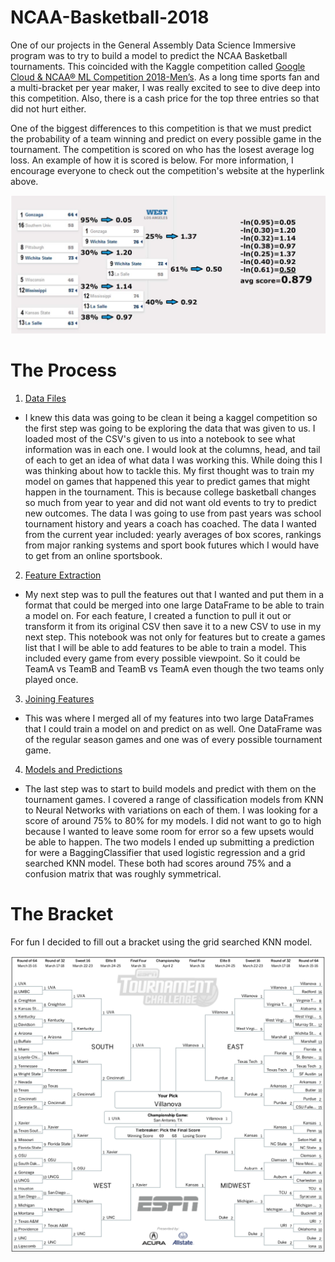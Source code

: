 # NCAA-Basketball-2018

One of our projects in the General Assembly Data Science Immersive program was to try to build a model to predict the NCAA Basketball tournaments. This coincided with the Kaggle competition called [Google Cloud & NCAA® ML Competition 2018-Men’s](www.kaggle.com/c/mens-machine-learning-competition-2018). As a long time sports fan and a multi-bracket per year maker, I was really excited to see to dive deep into this competition. Also, there is a cash price for the top three entries so that did not hurt either.

One of the biggest differences to this competition is that we must predict the probability of a team winning and predict on every possible game in the tournament. The competition is scored on who has the losest average log loss. An example of how it is scored is below. For more information, I encourage everyone to check out the competition's website at the hyperlink above. 

![Log_Loss](https://github.com/CBJohnson30/NCAA-Basketball-2018/blob/master/Images/Log_loss_exp.png) 

# The Process

1. [Data Files](https://github.com/CBJohnson30/NCAA-Basketball-2018/blob/master/DataFilesInfo.ipynb)

- I knew this data was going to be clean it being a kaggel competition so the first step was going to be exploring the data that was given to us. I loaded most of the CSV's given to us into a notebook to see what information was in each one. I would look at the columns, head, and tail of each to get an idea of what data I was working this. While doing this I was thinking about how to tackle this. My first thought was to train my model on games that happened this year to predict games that might happen in the tournament. This is because college basketball changes so much from year to year and did not want old events to try to predict new outcomes. The data I was going to use from past years was school tournament history and years a coach has coached. The data I wanted from the current year included: yearly averages of box scores, rankings from major ranking systems and sport book futures which I would have to get from an online sportsbook. 
 
2. [Feature Extraction](https://github.com/CBJohnson30/NCAA-Basketball-2018/blob/master/Feature_extraction.ipynb)

- My next step was to pull the features out that I wanted and put them in a format that could be merged into one large DataFrame to be able to train a model on. For each feature, I created a function to pull it out or transform it from its original CSV then save it to a new CSV to use in my next step. This notebook was not only for features but to create a games list that I will be able to add features to be able to train a model. This included every game from every possible viewpoint. So it could be TeamA vs TeamB and TeamB vs TeamA even though the two teams only played once. 

3. [Joining Features](https://github.com/CBJohnson30/NCAA-Basketball-2018/blob/master/Joining_Features.ipynb)

- This was where I merged all of my features into two large DataFrames that I could train a model on and predict on as well. One DataFrame was of the regular season games and one was of every possible tournament game. 

4. [Models and Predictions](https://github.com/CBJohnson30/NCAA-Basketball-2018/blob/master/Model%20Testing%20and%20Predictions.ipynb)

- The last step was to start to build models and predict with them on the tournament games. I covered a range of classification models from KNN to Neural Networks with variations on each of them. I was looking for a score of around 75% to 80% for my models. I did not want to go to high because I wanted to leave some room for error so a few upsets would be able to happen. The two models I ended up submitting a prediction for were a BaggingClassifier that used logistic regression and a grid searched KNN model. These both had scores around 75% and a confusion matrix that was roughly symmetrical. 


# The Bracket

For fun I decided to fill out a bracket using the grid searched KNN model. 

![Bracket](https://github.com/CBJohnson30/NCAA-Basketball-2018/blob/master/Images/Bracket_model.png)
 
